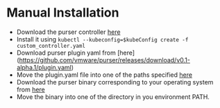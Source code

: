 # Manual Installation

* Download the purser controller [here](https://github.com/vmware/purser/releases/download/v0.1-alpha.1/custom_controller.yaml) 
* Install it using `kubectl --kubeconfig=$kubeConfig create -f custom_controller.yaml`
* Download purser plugin yaml from [here] (https://github.com/vmware/purser/releases/download/v0.1-alpha.1/plugin.yaml)
* Move the plugin.yaml file into one of the paths specified [here](https://kubernetes.io/docs/tasks/extend-kubectl/kubectl-plugin)
* Download the purser binary corresponding to your operating system from [here](https://github.com/vmware/purser/releases/tag/v0.1-alpha.1)
* Move the binary into one of the directory in you environment PATH.